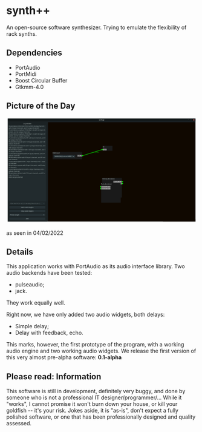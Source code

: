 # synth++
An open-source software synthesizer. Trying to emulate the flexibility of rack synths.

## Dependencies

  - PortAudio
  - PortMidi
  - Boost Circular Buffer
  - Gtkmm-4.0

## Picture of the Day
![screenshot](screenshot.png)

as seen in 04/02/2022

## Details

  This application works with PortAudio as its audio interface library. Two audio backends have been tested:

   - pulseaudio;
   - jack.

  They work equally well.

  Right now, we have only added two audio widgets, both delays:

   - Simple delay;
   - Delay with feedback, echo.

  This marks, however, the first prototype of the program, with a working audio engine and two working audio widgets. We release the first version of this very almost pre-alpha software: <B> 0.1-alpha </B>

  ## Please read: Information

  This software is still in development, definitely very buggy, and done by someone who is not a professional IT designer/programmer/... While it "works", I cannot promise it won't burn down your house, or kill your goldfish -- it's your risk. Jokes aside, it is "as-is", don't expect a fully polished software, or one that has been professionally designed and quality assessed.

  
